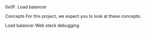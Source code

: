 0x0F. Load balancer

Concepts
For this project, we expect you to look at these concepts:

Load balancer
Web stack debugging
